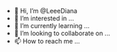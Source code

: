 - 👋 Hi, I’m @LeeeDiana
- 👀 I’m interested in ...
- 🌱 I’m currently learning ...
- 💞️ I’m looking to collaborate on ...
- 📫 How to reach me ...

<!---
LeeeDiana/LeeeDiana is a ✨ special ✨ repository because its `README.md` (this file) appears on your GitHub profile.
You can click the Preview link to take a look at your changes.
--->

